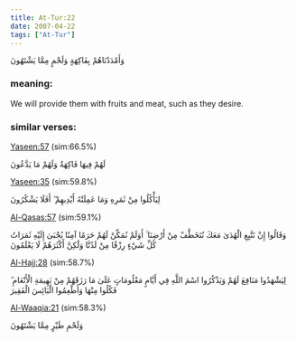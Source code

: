 ```yaml
---
title: At-Tur:22
date: 2007-04-22
tags: ["At-Tur"]
---
```

وَأَمْدَدْنَاهُمْ بِفَاكِهَةٍ وَلَحْمٍ مِمَّا يَشْتَهُونَ
### meaning: 
We will provide them with fruits and meat, such as they desire.
### similar verses: 

[Yaseen:57](/36/57) (sim:66.5%)

لَهُمْ فِيهَا فَاكِهَةٌ وَلَهُمْ مَا يَدَّعُونَ

[Yaseen:35](/36/35) (sim:59.8%)

لِيَأْكُلُوا مِنْ ثَمَرِهِ وَمَا عَمِلَتْهُ أَيْدِيهِمْ ۖ أَفَلَا يَشْكُرُونَ

[Al-Qasas:57](/28/57) (sim:59.1%)

وَقَالُوا إِنْ نَتَّبِعِ الْهُدَىٰ مَعَكَ نُتَخَطَّفْ مِنْ أَرْضِنَا ۚ أَوَلَمْ نُمَكِّنْ لَهُمْ حَرَمًا آمِنًا يُجْبَىٰ إِلَيْهِ ثَمَرَاتُ كُلِّ شَيْءٍ رِزْقًا مِنْ لَدُنَّا وَلَٰكِنَّ أَكْثَرَهُمْ لَا يَعْلَمُونَ

[Al-Hajj:28](/22/28) (sim:58.7%)

لِيَشْهَدُوا مَنَافِعَ لَهُمْ وَيَذْكُرُوا اسْمَ اللَّهِ فِي أَيَّامٍ مَعْلُومَاتٍ عَلَىٰ مَا رَزَقَهُمْ مِنْ بَهِيمَةِ الْأَنْعَامِ ۖ فَكُلُوا مِنْهَا وَأَطْعِمُوا الْبَائِسَ الْفَقِيرَ

[Al-Waaqia:21](/56/21) (sim:58.3%)

وَلَحْمِ طَيْرٍ مِمَّا يَشْتَهُونَ
